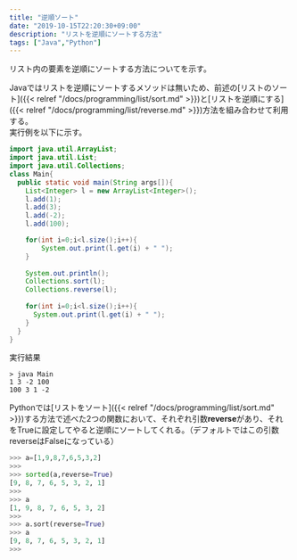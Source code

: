 ```yaml
---
title: "逆順ソート"
date: "2019-10-15T22:20:30+09:00"
description: "リストを逆順にソートする方法"
tags: ["Java","Python"]
---
```


リスト内の要素を逆順にソートする方法についてを示す。

<div class="note_content_by_programming_language" id="note_content_Java">

Javaではリストを逆順にソートするメソッドは無いため、前述の[リストのソート]({{< relref "/docs/programming/list/sort.md" >}})と[リストを逆順にする]({{< relref "/docs/programming/list/reverse.md" >}})方法を組み合わせて利用する。  
実行例を以下に示す。  

```java
import java.util.ArrayList;
import java.util.List;
import java.util.Collections;
class Main{
  public static void main(String args[]){
    List<Integer> l = new ArrayList<Integer>();
    l.add(1);
    l.add(3);
    l.add(-2);
    l.add(100);

    for(int i=0;i<l.size();i++){
        System.out.print(l.get(i) + " ");
    }
    
    System.out.println();
    Collections.sort(l);    
    Collections.reverse(l);
    
    for(int i=0;i<l.size();i++){
      System.out.print(l.get(i) + " ");
    }
  }
}
```

実行結果
```
> java Main
1 3 -2 100
100 3 1 -2
```

</div>
<div class="note_content_by_programming_language" id="note_content_Python">

Pythonでは[リストをソート]({{< relref "/docs/programming/list/sort.md" >}})する方法で述べた2つの関数において、それぞれ引数**reverse**があり、それをTrueに設定してやると逆順にソートしてくれる。（デフォルトではこの引数reverseはFalseになっている）  

```python
>>> a=[1,9,8,7,6,5,3,2]
>>> 
>>> sorted(a,reverse=True)
[9, 8, 7, 6, 5, 3, 2, 1]
>>> 
>>> a
[1, 9, 8, 7, 6, 5, 3, 2]
>>>
>>> a.sort(reverse=True) 
>>> a
[9, 8, 7, 6, 5, 3, 2, 1]
>>>
```

</div>

